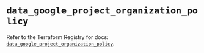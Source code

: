 # `data_google_project_organization_policy`

Refer to the Terraform Registry for docs: [`data_google_project_organization_policy`](https://registry.terraform.io/providers/drfaust92/google/4.16.4/docs/data-sources/project_organization_policy).
